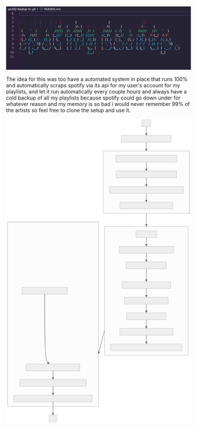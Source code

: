 ![banner](banner.png)

The idea for this was too have a automated system in place that runs 100% and automatically scraps spotify via its api for my user's account for my playlists, and let it run automatically every couple hours and always have a cold backup of all my playlists because spotify could go down under for whatever reason and my memory is so bad i would never remember 99% of the artists so feel free to clone the setup and use it.

![highlevel overview](graph/mermaid-diagram-2023-10-08-023741.svg)
